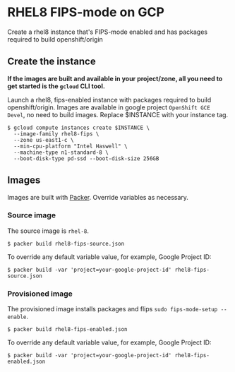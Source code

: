 # RHEL8 FIPS-mode on GCP

Create a rhel8 instance that's FIPS-mode enabled and has packages required to build openshift/origin

## Create the instance

**If the images are built and available in your project/zone, all you need to get started is the `gcloud` CLI tool.**

Launch a rhel8, fips-enabled instance with packages required to build openshift/origin.
Images are available in google project `OpenShift GCE Devel`, no need to build images.
Replace $INSTANCE with your instance tag. 

```shell
$ gcloud compute instances create $INSTANCE \
  --image-family rhel8-fips \
  --zone us-east1-c \
  --min-cpu-platform "Intel Haswell" \
  --machine-type n1-standard-8 \
  --boot-disk-type pd-ssd --boot-disk-size 256GB
```

## Images

Images are built with [Packer](https://www.packer.io). Override variables as necessary.

### Source image

The source image is `rhel-8`.

```shell
$ packer build rhel8-fips-source.json
```

To override any default variable value, for example, Google Project ID:

```shell
$ packer build -var 'project=your-google-project-id' rhel8-fips-source.json
```

### Provisioned image

The provisioned image installs packages and flips `sudo fips-mode-setup --enable`.

```shell
$ packer build rhel8-fips-enabled.json
```
To override any default variable value, for example, Google Project ID:

```shell
$ packer build -var 'project=your-google-project-id' rhel8-fips-enabled.json
```
